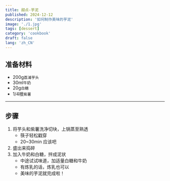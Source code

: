 ```yaml
---
title: 甜点-芋泥
published: 2024-12-12
description: '如何制作美味的芋泥'
image: './1.jpg'
tags: [dessert]
category: 'cookbook'
draft: false
lang: 'zh_CN'
---
```


## 准备材料  
- 200g`荔浦芋头`   
- 30ml`牛奶`  
- 20g`白糖` 
- 1/4根`紫薯`  

***********

## 步骤  
1. 将芋头和紫薯洗净切块，上锅蒸至熟透  
    - 筷子轻松戳穿  
    - 20~30min 应该吧  
2. 盛出来捣碎  
3. 加入牛奶和白糖，拌成泥状  
    - 中途试试味道，加适量白糖和牛奶  
    - 有炼乳的话，炼乳也可以  
    - 美味的芋泥就完成啦！  
